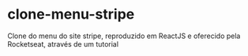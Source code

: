 # clone-menu-stripe
Clone do menu do site stripe, reproduzido em ReactJS e oferecido pela Rocketseat, através de um tutorial
